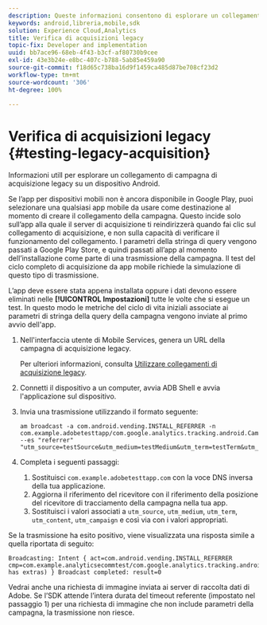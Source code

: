 ```yaml
---
description: Queste informazioni consentono di esplorare un collegamento di campagna di acquisizione legacy su un dispositivo Android.
keywords: android,libreria,mobile,sdk
solution: Experience Cloud,Analytics
title: Verifica di acquisizioni legacy
topic-fix: Developer and implementation
uuid: bb7ace96-68eb-4f43-b3cf-af80730b9cee
exl-id: 43e3b24e-e8bc-407c-b788-5ab85e459a90
source-git-commit: f18d65c738ba16d9f1459ca485d87be708cf23d2
workflow-type: tm+mt
source-wordcount: '306'
ht-degree: 100%

---
```


# Verifica di acquisizioni legacy {#testing-legacy-acquisition}

Informazioni utilI per esplorare un collegamento di campagna di acquisizione legacy su un dispositivo Android.

Se l’app per dispositivi mobili non è ancora disponibile in Google Play, puoi selezionare una qualsiasi app mobile da usare come destinazione al momento di creare il collegamento della campagna. Questo incide solo sull’app alla quale il server di acquisizione ti reindirizzerà quando fai clic sul collegamento di acquisizione, e non sulla capacità di verificare il funzionamento del collegamento. I parametri della stringa di query vengono passati a Google Play Store, e quindi passati all’app al momento dell’installazione come parte di una trasmissione della campagna. Il test del ciclo completo di acquisizione da app mobile richiede la simulazione di questo tipo di trasmissione.

L’app deve essere stata appena installata oppure i dati devono essere eliminati nelle **[!UICONTROL Impostazioni]** tutte le volte che si esegue un test. In questo modo le metriche del ciclo di vita iniziali associate ai parametri di stringa della query della campagna vengono inviate al primo avvio dell&#39;app.

1. Nell&#39;interfaccia utente di Mobile Services, genera un URL della campagna di acquisizione legacy.

   Per ulteriori informazioni, consulta [Utilizzare collegamenti di acquisizione legacy](/help/using/acquisition-main/c-marketing-links-builder/t-create-edit-adobe-links/c-use-legacy-acquisition-links/c-use-legacy-acquisition-links.md).
1. Connetti il dispositivo a un computer, avvia ADB Shell e avvia l&#39;applicazione sul dispositivo.
1. Invia una trasmissione utilizzando il formato seguente:

   ```
   am broadcast -a com.android.vending.INSTALL_REFERRER -n com.example.adobetesttapp/com.google.analytics.tracking.android.CampaignTrackingReceiver --es "referrer" "utm_source=testSource&utm_medium=testMedium&utm_term=testTerm&utm_content=testContent&utm_campaign=testCampaign&trackingcode=trackingvalue"
   ```

1. Completa i seguenti passaggi:
   1. Sostituisci `com.example.adobetesttapp.com` con la voce DNS inversa della tua applicazione.
   1. Aggiorna il riferimento del ricevitore con il riferimento della posizione del ricevitore di tracciamento della campagna nella tua app.
   1. Sostituisci i valori associati a `utm_source`, `utm_medium`, `utm_term`, `utm_content`, `utm_campaign` e così via con i valori appropriati.

Se la trasmissione ha esito positivo, viene visualizzata una risposta simile a quella riportata di seguito:

```
Broadcasting: Intent { act=com.android.vending.INSTALL_REFERRER cmp=com.example.analyticsecommtest/com.google.analytics.tracking.android.AnalyticsReceiver has extras) } Broadcast completed: result=0
```

Vedrai anche una richiesta di immagine inviata ai server di raccolta dati di Adobe. Se l’SDK attende l’intera durata del timeout referente (impostato nel passaggio 1) per una richiesta di immagine che non include parametri della campagna, la trasmissione non riesce.
